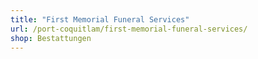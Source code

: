 ```yaml
---
title: "First Memorial Funeral Services"
url: /port-coquitlam/first-memorial-funeral-services/
shop: Bestattungen
---
```

